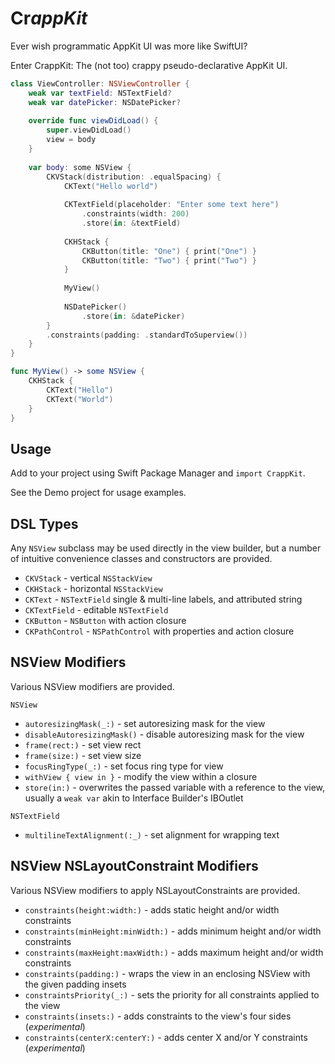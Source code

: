 # Cr*appKit*

Ever wish programmatic AppKit UI was more like SwiftUI?

Enter CrappKit: The (not too) crappy pseudo-declarative AppKit UI.

```swift
class ViewController: NSViewController {
    weak var textField: NSTextField?
    weak var datePicker: NSDatePicker?
    
    override func viewDidLoad() {
        super.viewDidLoad()
        view = body
    }
    
    var body: some NSView {
        CKVStack(distribution: .equalSpacing) {
            CKText("Hello world")
            
            CKTextField(placeholder: "Enter some text here")
                .constraints(width: 200)
                .store(in: &textField)
            
            CKHStack {
                CKButton(title: "One") { print("One") }
                CKButton(title: "Two") { print("Two") }
            }
            
            MyView()
            
            NSDatePicker()
                .store(in: &datePicker)
        }
        .constraints(padding: .standardToSuperview())
    }
}

func MyView() -> some NSView {
    CKHStack {
        CKText("Hello")
        CKText("World")
    }
}
```

## Usage

Add to your project using Swift Package Manager and `import CrappKit`.

See the Demo project for usage examples.

## DSL Types

Any `NSView` subclass may be used directly in the view builder, but a number of intuitive convenience classes and constructors are provided.

- `CKVStack` - vertical `NSStackView`
- `CKHStack` - horizontal `NSStackView` 
- `CKText` - `NSTextField` single & multi-line labels, and attributed string
- `CKTextField` - editable `NSTextField`
- `CKButton` - `NSButton` with action closure
- `CKPathControl` - `NSPathControl` with properties and action closure

## NSView Modifiers

Various NSView modifiers are provided.

`NSView`
- `autoresizingMask(_:)` - set autoresizing mask for the view
- `disableAutoresizingMask()` - disable autoresizing mask for the view
- `frame(rect:)` - set view rect
- `frame(size:)` - set view size
- `focusRingType(_:)` - set focus ring type for view
- `withView { view in }` - modify the view within a closure
- `store(in:)` - overwrites the passed variable with a reference to the view, usually a `weak var` akin to Interface Builder's IBOutlet

`NSTextField`
- `multilineTextAlignment(:_)` - set alignment for wrapping text

## NSView NSLayoutConstraint Modifiers

Various NSView modifiers to apply NSLayoutConstraints are provided.

- `constraints(height:width:)` - adds static height and/or width constraints
- `constraints(minHeight:minWidth:)` - adds minimum height and/or width constraints
- `constraints(maxHeight:maxWidth:)` - adds maximum height and/or width constraints
- `constraints(padding:)` - wraps the view in an enclosing NSView with the given padding insets
- `constraintsPriority(_:)` - sets the priority for all constraints applied to the view
- `constraints(insets:)` - adds constraints to the view's four sides (*experimental*)
- `constraints(centerX:centerY:)` - adds center X and/or Y constraints (*experimental*)
